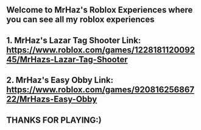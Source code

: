 ##                Welcome to MrHaz's Roblox Experiences where you can see all my roblox experiences

## 1. MrHaz's Lazar Tag Shooter Link: https://www.roblox.com/games/122818112009245/MrHazs-Lazar-Tag-Shooter

## 2. MrHaz's Easy Obby Link: https://www.roblox.com/games/92081625686722/MrHazs-Easy-Obby

##                                       THANKS FOR PLAYING:)
